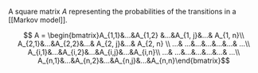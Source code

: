 A square matrix $A$ representing the probabilities of the transitions in a [[Markov model]].


$$
A = \begin{bmatrix}A_{1,1}&...&A_{1,2} &...&A_{1, j}&...& A_{1, n}\\ 
A_{2,1}&...&A_{2,2}&...& A_{2, j}&...& A_{2, n} \\ 
...& ...&...&...&...&...& ...\\
A_{i,1}&...&A_{i,2}&...&A_{i,j}&...&A_{i,n}\\
...& ...&...&...&...&...& ...\\
A_{n,1}&...&A_{n,2}&...&A_{n,j}&...&A_{n,n}\end{bmatrix}$$
